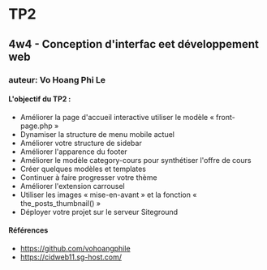 # TP2
## 4w4 - Conception d'interfac eet développement web
### auteur: Vo Hoang Phi Le
#### L'objectif du TP2 :

- Améliorer la page d'accueil interactive utiliser le modèle « front-page.php »
- Dynamiser la structure de menu mobile actuel
- Améliorer votre structure de sidebar
- Améliorer l'apparence du footer
- Améliorer le modèle category-cours pour synthétiser l'offre de cours
- Créer quelques modèles et templates
- Continuer à faire progresser votre thème
- Améliorer l'extension carrousel
- Utiliser les images « mise-en-avant » et la fonction « the_posts_thumbnail() »
- Déployer votre projet sur le serveur Siteground


#### Références
- https://github.com/vohoangphile
- https://cidweb11.sg-host.com/
